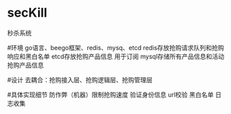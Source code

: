 # secKill
秒杀系统


#环境
	go语言、beego框架、redis、mysq、etcd
	redis存放抢购请求队列和抢购响应和黑白名单
	etcd存放抢购产品信息
		用于订阅
	mysql存储所有产品信息和活动抢购产品信息



#设计
	去耦合：抢购接入层、抢购逻辑层、抢购管理层



#具体实现细节
	防作弊（机器）限制抢购速度
	验证身份信息 url校验
	黑白名单
	日志收集



